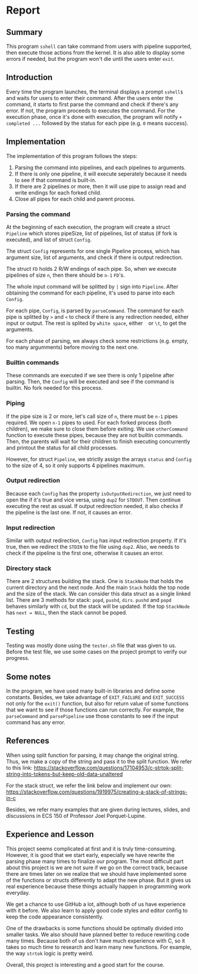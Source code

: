 # Report

## Summary

This program `sshell` can take command from users with pipeline supported, then 
execute those actions from the kernel. It is also able to display some errors 
if needed, but the program won't die until the users enter `exit`.

## Introduction

Every time the program launches, the terminal displays a prompt `sshell$` and
waits for users to enter their command. After the users enter the command, it
starts to first parse the command and check if there's any error. If not, the
program proceeds to executes the command. For the execution phase, once it's
done with execution, the program will notify `+ completed ...` followed by the
status for each pipe (e.g. `0` means success).

## Implementation

The implementation of this program follows the steps:
1. Parsing the command into pipelines, and each pipelines to arguments.
2. If there is only one pipeline, it will execute seperately because it needs
to see if that command is built-in.
3. If there are 2 pipelines or more, then it will use pipe to assign read and
write endings for each forked child.
4. Close all pipes for each child and parent process.

### Parsing the command

At the beginning of each execution, the program will create a struct `Pipeline`
which stores pipeSize, list of pipelines, list of status (if fork is executed), 
and list of struct `Config`.

The struct `Config` represents for one single Pipeline process, which has argument
size, list of arguments, and check if there is output redirection.

The struct `FD` holds 2 R/W endings of each pipe. So, when we execute pipelines
of size `n`, then there should be `n-1` `FD`'s.

The whole input command will be splitted by `|` sign into `Pipeline`. After
obtaining the command for each pipeline, it's used to parse into each `Config`.

For each pipe, `Config`, is parsed by `parseCommand`. The command for each pipe
is splitted by `>` and `<` to check if there is any redirection needed, either 
input or output. The rest is splited by `white space`, either ` ` or `\t`, to
get the arguments.

For each phase of parsing, we always check some restrictions (e.g. empty, too 
many argumments) before moving to the next one.

### Builtin commands

These commands are executed if we see there is only 1 pipeline after parsing.
Then, the `Config` will be executed and see if the command is builtin. No
fork needed for this process.

### Piping

If the pipe size is 2 or more, let's call size of `n`, there must be `n-1` pipes
required. We open `n-1` pipes to used. For each forked process (both children),
we make sure to close them before exiting. We use `otherCommand` function to
execute these pipes, because they are not builtin commands. Then, the parents
will wait for their children to finish executing concurrently and printout
the status for all child processes.

However, for struct `Pipeline`, we strictly assign the arrays `status` and
`Config` to the size of 4, so it only supports 4 pipelines maximum.

### Output redirection

Because each `Config` has the property `isOutputRedirection`, we just need to open the if it's true and vice versa, using `dup2` for `STDOUT`. Then continue
executing the rest as usual. If output redirection needed, it also checks if the
pipeline is the last one. If not, it causes an error.

### Input redirection

Similar with output redirection, `Config` has input redirection property. If it's
true, then we redirect the `STDIN` to the file using `dup2`. Also, we needs to
check if the pipeline is the first one, otherwise it causes an error.

### Directory stack

There are 2 structures building the stack. One is `StackNode` that holds the
current directory and the next node. And the main `Stack` holds the top node and
the size of the stack. We can consider this data struct as a single linked list.
There are 3 methods for stack: `popd`, `pushd`, `dirs`. `pushd` and `popd` 
behaves similarly with `cd`, but the stack will be updated.
If the top `StackNode` has `next = NULL`, then the stack cannot be poped.

## Testing

Testing was mostly done using the `tester.sh` file that was given to us. Before
the test file, we use some cases on the project prompt to verify our progress.

## Some notes

In the program, we have used many built-in libraries and define some constants.
Besides, we take advantage of `EXIT_FAILURE` and `EXIT_SUCCESS` not only for the
`exit()` function, but also for return value of some functions that we want to
see if those functions can run correctly. For example, the `parseCommand` and
`parsePipeline` use those constants to see if the input command has any error.

## References

When using split function for parsing, it may change the original string. Thus,
we make a copy of the string and pass it to the split function. We refer to
this link: 
https://stackoverflow.com/questions/17104953/c-strtok-split-string-into-tokens-but-keep-old-data-unaltered

For the stack struct, we refer the link below and implement our own:
https://stackoverflow.com/questions/1919975/creating-a-stack-of-strings-in-c

Besides, we refer many examples that are given during lectures, slides, and
discussions in ECS 150 of Professor Joel Porquet-Lupine.

## Experience and Lesson

This project seems complicated at first and it is truly time-consuming. However,
it is good that we start early, especially we have rewrite the parsing phase
many times to finalize our program. The most difficult part about this project
is we are not sure if we go on the correct track, because there are times later
on we realize that we should have implemented some of the functions or structs
differently to adapt the new phase. But it gives us real experience because
these things actually happen in programming work everyday.

We get a chance to use GitHub a lot, although both of us have experience with 
it before. We also learn to apply good code styles and editor config to keep
the code appearance consistently.

One of the drawbacks is some functions should be optimally divided into smaller 
tasks. We also should have planned better to reduce rewriting code many times.
Because both of us don't have much experience with C, so it takes so much time
to research and learn many new functions. For example, the way `strtok` logic
is pretty weird.

Overall, this project is interesting and a good start for the course.
